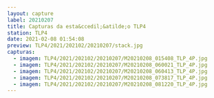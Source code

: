 ```yaml
---
layout: capture
label: 20210207
title: Capturas da esta&ccedil;&atilde;o TLP4
station: TLP4
date: 2021-02-08 01:54:08
preview: TLP4/2021/202102/20210207/stack.jpg
capturas:
  - imagem: TLP4/2021/202102/20210207/M20210208_015408_TLP_4P.jpg
  - imagem: TLP4/2021/202102/20210207/M20210208_060021_TLP_4P.jpg
  - imagem: TLP4/2021/202102/20210207/M20210208_060413_TLP_4P.jpg
  - imagem: TLP4/2021/202102/20210207/M20210208_073817_TLP_4P.jpg
  - imagem: TLP4/2021/202102/20210207/M20210208_081220_TLP_4P.jpg
---
```

